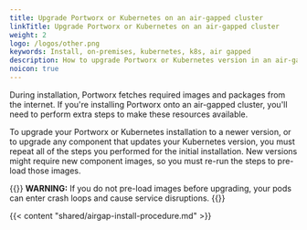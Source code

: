 ```yaml
---
title: Upgrade Portworx or Kubernetes on an air-gapped cluster
linkTitle: Upgrade Portworx or Kubernetes on an air-gapped cluster
weight: 2
logo: /logos/other.png
keywords: Install, on-premises, kubernetes, k8s, air gapped
description: How to upgrade Portworx or Kubernetes version in an air-gapped cluster
noicon: true
---
```


During installation, Portworx fetches required images and packages from the internet. If you're installing Portworx onto an air-gapped cluster, you'll need to perform extra steps to make these resources available.

To upgrade your Portworx or Kubernetes installation to a newer version, or to upgrade any component that updates your Kubernetes version, you must repeat all of the steps you performed for the initial installation. New versions might require new component images, so you must re-run the steps to pre-load those images.

{{<info>}}
**WARNING:** If you do not pre-load images before upgrading, your pods can enter crash loops and cause service disruptions.
{{</info>}}

{{< content "shared/airgap-install-procedure.md" >}}